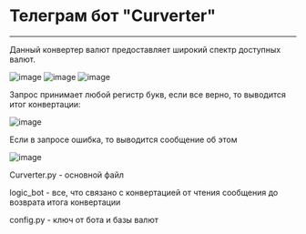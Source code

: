 # Телеграм бот "Curverter"
____
Данный конвертер валют предоставляет широкий спектр доступных валют.

![image](https://user-images.githubusercontent.com/120253513/216831040-b744e8c6-6e67-4e54-8685-2e56606ada1a.png) ![image](https://user-images.githubusercontent.com/120253513/216831074-6fb61e47-2258-4477-939c-7ed66422610b.png) ![image](https://user-images.githubusercontent.com/120253513/216831181-0bd5efa3-5dd1-470f-92db-b7659036eb89.png)

Запрос принимает любой регистр букв, если все верно, то выводится итог конвертации:

![image](https://user-images.githubusercontent.com/120253513/216831482-78126f65-e7f0-4767-b4ae-806bfcde6418.png)

Если в запросе ошибка, то выводится сообщение об этом

![image](https://user-images.githubusercontent.com/120253513/216831664-d5691a52-4de6-4590-9902-1938990d37e9.png) 

Curverter.py - основной файл

logic_bot - все, что связано с конвертацией от чтения сообщения до возврата итога конвертации

config.py - ключ от бота и базы валют
